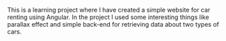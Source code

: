 This is a learning project where I have created a simple website for car renting using Angular. In the project I used some interesting things like parallax effect and simple back-end for retrieving data about two types of cars.
